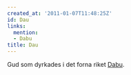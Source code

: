 ```yaml
---
created_at: '2011-01-07T11:48:25Z'
id: Dau
links:
  mention:
  - Dabu
title: Dau
---
```


Gud som dyrkades i det forna riket [Dabu].

  [Dabu]: Dabu
